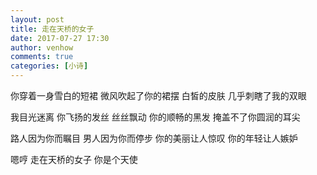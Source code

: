 ```yaml
---
layout: post
title: 走在天桥的女子
date: 2017-07-27 17:30
author: venhow
comments: true
categories: [小诗]
---
```

你穿着一身雪白的短裙
微风吹起了你的裙摆
白皙的皮肤
几乎刺瞎了我的双眼

我目光迷离
你飞扬的发丝
丝丝飘动
你的顺畅的黑发
掩盖不了你圆润的耳尖

路人因为你而瞩目
男人因为你而停步
你的美丽让人惊叹
你的年轻让人嫉妒

嗯哼
走在天桥的女子
你是个天使
